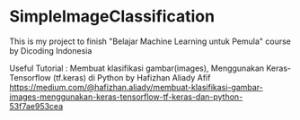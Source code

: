 # SimpleImageClassification
This is my project to finish "Belajar Machine Learning untuk Pemula" course by Dicoding Indonesia

Useful Tutorial :
Membuat klasifikasi gambar(images), Menggunakan Keras-Tensorflow (tf.keras) di Python by Hafizhan Aliady Afif https://medium.com/@hafizhan.aliady/membuat-klasifikasi-gambar-images-menggunakan-keras-tensorflow-tf-keras-dan-python-53f7ae953cea
